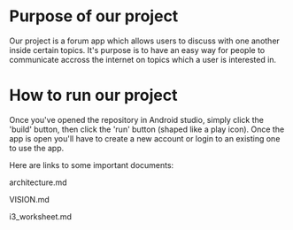 Purpose of our project
===============

Our project is a forum app which allows users to discuss with one another inside certain topics. It's purpose is to have an easy way for people to communicate accross the internet on topics which a user is interested in.



How to run our project
==============

Once you've opened the repository in Android studio, simply click the 'build' button, then click the 'run' button (shaped like a play icon). Once the app is open you'll have to create a new account or login to an existing one to use the app.



Here are links to some important documents:

architecture.md

VISION.md

i3_worksheet.md
